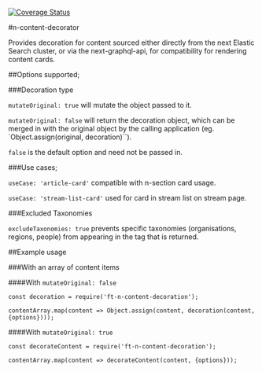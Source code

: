 [![Coverage Status](https://coveralls.io/repos/github/Financial-Times/n-content-decorator/badge.svg?branch=master)](https://coveralls.io/github/Financial-Times/n-content-decorator?branch=master)

#n-content-decorator

Provides decoration for content sourced either directly from the next Elastic Search cluster, or via the next-graphql-api, for compatibility for rendering content cards.

##Options supported;

###Decoration type

`mutateOriginal: true` will mutate the object passed to it.

`mutateOriginal: false` will return the decoration object, which can be merged in with the original object by the calling application (eg. `Object.assign(original, decoration)``).

`false` is the default option and need not be passed in.

###Use cases;

`useCase: 'article-card'` compatible with n-section card usage.

`useCase: 'stream-list-card'` used for card in stream list on stream page.

###Excluded Taxonomies

`excludeTaxonomies: true` prevents specific taxonomies (organisations, regions, people) from appearing in the tag that is returned.

##Example usage

###With an array of content items

####With `mutateOriginal: false`

```
const decoration = require('ft-n-content-decoration');

contentArray.map(content => Object.assign(content, decoration(content, {options})));

```

####With `mutateOriginal: true`

```
const decorateContent = require('ft-n-content-decoration');

contentArray.map(content => decorateContent(content, {options}));

```
